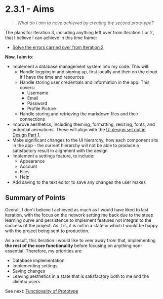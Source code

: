# 2.3.1 - Aims

> _What do I aim to have achieved by creating the second prototype?_

The plans for Iteration 3, including anything left over from Iteration 1 or 2, that I believe I can achieve in this time frame:

- [Solve the errors carried over from Iteration 2](../2.2-Iteration2/2.2.3-annotation_of_code####the-result.md)

**Now, I aim to**:

- Implement a database management system into my code. This will:
  - Handle logging in and signing up, first locally and then on the cloud if I have the time and resources
  - Handle storing user credentials and information in the app. This covers:
    - Username
    - Email
    - Password
    - Profile Picture
  - Handle storing and retrieving the markdown files and their connections
- Improve aesthetics, including theming, formatting, resizing, fonts, and potential animations. These will align with the [UI design set out in Design Part 1](../../3%20-%20Design/3.1%20-%20Design%20Part%20I/3.1.3-interface_designs.md).
- Make significant changes to the UI hierarchy, how each component sits in the app - the current hierarchy will not be able to produce a satisfactory result in alignment with the design
- Implement a settings feature, to include:
  - Appearance
  - Account
  - Files
  - Help
- Add saving to the text editor to save any changes the user makes

## Summary of Points

Overall, I don't believe I achieved as much as I would have liked to last iteration, with the focus on the network setting me back due to the steep learning curve and persistence to implement features not integral to the success of the project. As it is, it is not in a state in which I would be happy with the project being sent to production.

As a result, this iteration I would like to veer away from that, implementing **the rest of the core functionality** before focusing on anything non-essential. Therefore, my priorities are:

- Database implementation
- Implementing settings
- Saving changes
- Leaving aesthetics in a state that is satisfactory both to me and the clients/ users

See next: [Functionality of Prototype](2.3.2-functionality_of_prototype.md)
